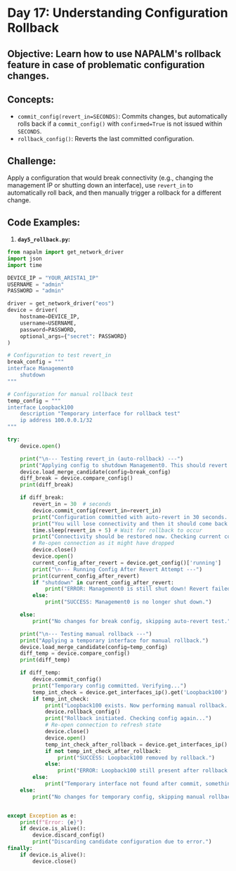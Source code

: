 
# **Day 17: Understanding Configuration Rollback**

## **Objective:** Learn how to use NAPALM's rollback feature in case of problematic configuration changes.

## **Concepts:**

  * `commit_config(revert_in=SECONDS)`: Commits changes, but automatically rolls back if a `commit_config()` with `confirmed=True` is not issued within `SECONDS`.
  * `rollback_config()`: Reverts the last committed configuration.

## **Challenge:**
Apply a configuration that would break connectivity (e.g., changing the management IP or shutting down an interface), use `revert_in` to automatically roll back, and then manually trigger a rollback for a different change.

## **Code Examples:**

1.  **`day5_rollback.py`:**
```python
from napalm import get_network_driver
import json
import time

DEVICE_IP = "YOUR_ARISTA1_IP"
USERNAME = "admin"
PASSWORD = "admin"

driver = get_network_driver("eos")
device = driver(
    hostname=DEVICE_IP,
    username=USERNAME,
    password=PASSWORD,
    optional_args={"secret": PASSWORD}
)

# Configuration to test revert_in
break_config = """
interface Management0
    shutdown
"""

# Configuration for manual rollback test
temp_config = """
interface Loopback100
    description "Temporary interface for rollback test"
    ip address 100.0.0.1/32
"""

try:
    device.open()

    print("\n--- Testing revert_in (auto-rollback) ---")
    print("Applying config to shutdown Management0. This should revert in 30 seconds.")
    device.load_merge_candidate(config=break_config)
    diff_break = device.compare_config()
    print(diff_break)

    if diff_break:
        revert_in = 30  # seconds
        device.commit_config(revert_in=revert_in)
        print("Configuration committed with auto-revert in 30 seconds. DO NOT RE-RUN YET.")
        print("You will lose connectivity and then it should come back.")
        time.sleep(revert_in + 5) # Wait for rollback to occur
        print("Connectivity should be restored now. Checking current config...")
        # Re-open connection as it might have dropped
        device.close()
        device.open()
        current_config_after_revert = device.get_config()['running']
        print("\n--- Running Config After Revert Attempt ---")
        print(current_config_after_revert)
        if "shutdown" in current_config_after_revert:
            print("ERROR: Management0 is still shut down! Revert failed.")
        else:
            print("SUCCESS: Management0 is no longer shut down.")

    else:
        print("No changes for break config, skipping auto-revert test.")

    print("\n--- Testing manual rollback ---")
    print("Applying a temporary interface for manual rollback.")
    device.load_merge_candidate(config=temp_config)
    diff_temp = device.compare_config()
    print(diff_temp)

    if diff_temp:
        device.commit_config()
        print("Temporary config committed. Verifying...")
        temp_int_check = device.get_interfaces_ip().get('Loopback100')
        if temp_int_check:
            print("Loopback100 exists. Now performing manual rollback...")
            device.rollback_config()
            print("Rollback initiated. Checking config again...")
            # Re-open connection to refresh state
            device.close()
            device.open()
            temp_int_check_after_rollback = device.get_interfaces_ip().get('Loopback100')
            if not temp_int_check_after_rollback:
                print("SUCCESS: Loopback100 removed by rollback.")
            else:
                print("ERROR: Loopback100 still present after rollback.")
        else:
            print("Temporary interface not found after commit, something went wrong.")
    else:
        print("No changes for temporary config, skipping manual rollback test.")


except Exception as e:
    print(f"Error: {e}")
    if device.is_alive():
        device.discard_config()
        print("Discarding candidate configuration due to error.")
finally:
    if device.is_alive():
        device.close()
```
